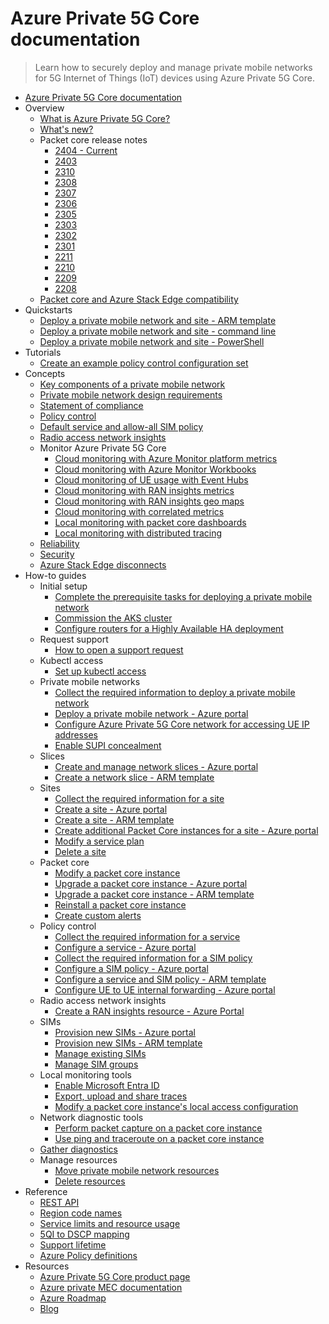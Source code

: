 # Azure Private 5G Core documentation
> Learn how to securely deploy and manage private mobile networks for 5G Internet of Things (IoT) devices using Azure Private 5G Core.
  - [Azure Private 5G Core documentation](https://learn.microsoft.com/en-us/azure/private-5g-core/)
  - Overview
    - [What is Azure Private 5G Core?](https://learn.microsoft.com/en-us/azure/private-5g-core/private-5g-core-overview)
    - [What's new?](https://learn.microsoft.com/en-us/azure/private-5g-core/whats-new)
    - Packet core release notes
      - [2404 - Current](https://learn.microsoft.com/en-us/azure/private-5g-core/azure-private-5g-core-release-notes-2404)
      - [2403](https://learn.microsoft.com/en-us/azure/private-5g-core/azure-private-5g-core-release-notes-2403)
      - [2310](https://learn.microsoft.com/en-us/azure/private-5g-core/azure-private-5g-core-release-notes-2310)
      - [2308](https://learn.microsoft.com/en-us/azure/private-5g-core/azure-private-5g-core-release-notes-2308)
      - [2307](https://learn.microsoft.com/en-us/azure/private-5g-core/azure-private-5g-core-release-notes-2307)
      - [2306](https://learn.microsoft.com/en-us/azure/private-5g-core/azure-private-5g-core-release-notes-2306)
      - [2305](https://learn.microsoft.com/en-us/azure/private-5g-core/azure-private-5g-core-release-notes-2305)
      - [2303](https://learn.microsoft.com/en-us/azure/private-5g-core/azure-private-5g-core-release-notes-2303)
      - [2302](https://learn.microsoft.com/en-us/azure/private-5g-core/azure-private-5g-core-release-notes-2302)
      - [2301](https://learn.microsoft.com/en-us/azure/private-5g-core/azure-private-5g-core-release-notes-2301)
      - [2211](https://learn.microsoft.com/en-us/azure/private-5g-core/azure-private-5g-core-release-notes-2211)
      - [2210](https://learn.microsoft.com/en-us/azure/private-5g-core/azure-private-5g-core-release-notes-2210)
      - [2209](https://learn.microsoft.com/en-us/azure/private-5g-core/azure-private-5g-core-release-notes-2209)
      - [2208](https://learn.microsoft.com/en-us/azure/private-5g-core/azure-private-5g-core-release-notes-2208)
    - [Packet core and Azure Stack Edge compatibility](https://learn.microsoft.com/en-us/azure/private-5g-core/azure-stack-edge-packet-core-compatibility)
  - Quickstarts
    - [Deploy a private mobile network and site - ARM template](https://learn.microsoft.com/en-us/azure/private-5g-core/deploy-private-mobile-network-with-site-arm-template)
    - [Deploy a private mobile network and site - command line](https://learn.microsoft.com/en-us/azure/private-5g-core/deploy-private-mobile-network-with-site-command-line)
    - [Deploy a private mobile network and site - PowerShell](https://learn.microsoft.com/en-us/azure/private-5g-core/deploy-private-mobile-network-with-site-powershell)
  - Tutorials
    - [Create an example policy control configuration set](https://learn.microsoft.com/en-us/azure/private-5g-core/tutorial-create-example-set-of-policy-control-configuration)
  - Concepts
    - [Key components of a private mobile network](https://learn.microsoft.com/en-us/azure/private-5g-core/key-components-of-a-private-mobile-network)
    - [Private mobile network design requirements](https://learn.microsoft.com/en-us/azure/private-5g-core/private-mobile-network-design-requirements)
    - [Statement of compliance](https://learn.microsoft.com/en-us/azure/private-5g-core/statement-of-compliance)
    - [Policy control](https://learn.microsoft.com/en-us/azure/private-5g-core/policy-control)
    - [Default service and allow-all SIM policy](https://learn.microsoft.com/en-us/azure/private-5g-core/default-service-sim-policy)
    - [Radio access network insights](https://learn.microsoft.com/en-us/azure/private-5g-core/ran-insights-concepts)
    - Monitor Azure Private 5G Core
      - [Cloud monitoring with Azure Monitor platform metrics](https://learn.microsoft.com/en-us/azure/private-5g-core/monitor-private-5g-core-with-platform-metrics)
      - [Cloud monitoring with Azure Monitor Workbooks](https://learn.microsoft.com/en-us/azure/private-5g-core/monitor-private-5g-core-workbooks)
      - [Cloud monitoring of UE usage with Event Hubs](https://learn.microsoft.com/en-us/azure/private-5g-core/ue-usage-event-hub)
      - [Cloud monitoring with RAN insights metrics](https://learn.microsoft.com/en-us/azure/private-5g-core/ran-insights-monitor-with-ran-metrics-concepts)
      - [Cloud monitoring with RAN insights geo maps](https://learn.microsoft.com/en-us/azure/private-5g-core/ran-insights-monitor-with-geo-maps-concepts)
      - [Cloud monitoring with correlated metrics](https://learn.microsoft.com/en-us/azure/private-5g-core/ran-insights-monitor-with-correlated-metrics-concepts)
      - [Local monitoring with packet core dashboards](https://learn.microsoft.com/en-us/azure/private-5g-core/packet-core-dashboards)
      - [Local monitoring with distributed tracing](https://learn.microsoft.com/en-us/azure/private-5g-core/distributed-tracing)
    - [Reliability](https://learn.microsoft.com/en-us/azure/private-5g-core/reliability-private-5g-core)
    - [Security](https://learn.microsoft.com/en-us/azure/private-5g-core/security)
    - [Azure Stack Edge disconnects](https://learn.microsoft.com/en-us/azure/private-5g-core/azure-stack-edge-disconnects)
  - How-to guides
    - Initial setup
      - [Complete the prerequisite tasks for deploying a private mobile network](https://learn.microsoft.com/en-us/azure/private-5g-core/complete-private-mobile-network-prerequisites)
      - [Commission the AKS cluster](https://learn.microsoft.com/en-us/azure/private-5g-core/commission-cluster)
      - [Configure routers for a Highly Available HA deployment](https://learn.microsoft.com/en-us/azure/private-5g-core/configure-routers-high-availability)
    - Request support
      - [How to open a support request](https://learn.microsoft.com/en-us/azure/private-5g-core/open-support-request)
    - Kubectl access
      - [Set up kubectl access](https://learn.microsoft.com/en-us/azure/private-5g-core/set-up-kubectl-access)
    - Private mobile networks
      - [Collect the required information to deploy a private mobile network](https://learn.microsoft.com/en-us/azure/private-5g-core/collect-required-information-for-private-mobile-network)
      - [Deploy a private mobile network - Azure portal](https://learn.microsoft.com/en-us/azure/private-5g-core/how-to-guide-deploy-a-private-mobile-network-azure-portal)
      - [Configure Azure Private 5G Core network for accessing UE IP addresses](https://learn.microsoft.com/en-us/azure/private-5g-core/configure-access-for-user-equipment-ip-addresses)
      - [Enable SUPI concealment](https://learn.microsoft.com/en-us/azure/private-5g-core/supi-concealment)
    - Slices
      - [Create and manage network slices - Azure portal](https://learn.microsoft.com/en-us/azure/private-5g-core/create-manage-network-slices)
      - [Create a network slice - ARM template](https://learn.microsoft.com/en-us/azure/private-5g-core/create-slice-arm-template)
    - Sites
      - [Collect the required information for a site](https://learn.microsoft.com/en-us/azure/private-5g-core/collect-required-information-for-a-site)
      - [Create a site - Azure portal](https://learn.microsoft.com/en-us/azure/private-5g-core/create-a-site)
      - [Create a site - ARM template](https://learn.microsoft.com/en-us/azure/private-5g-core/create-site-arm-template)
      - [Create additional Packet Core instances for a site - Azure portal](https://learn.microsoft.com/en-us/azure/private-5g-core/create-additional-packet-core)
      - [Modify a service plan](https://learn.microsoft.com/en-us/azure/private-5g-core/modify-service-plan)
      - [Delete a site](https://learn.microsoft.com/en-us/azure/private-5g-core/delete-a-site)
    - Packet core
      - [Modify a packet core instance](https://learn.microsoft.com/en-us/azure/private-5g-core/modify-packet-core)
      - [Upgrade a packet core instance - Azure portal](https://learn.microsoft.com/en-us/azure/private-5g-core/upgrade-packet-core-azure-portal)
      - [Upgrade a packet core instance - ARM template](https://learn.microsoft.com/en-us/azure/private-5g-core/upgrade-packet-core-arm-template)
      - [Reinstall a packet core instance](https://learn.microsoft.com/en-us/azure/private-5g-core/reinstall-packet-core)
      - [Create custom alerts](https://learn.microsoft.com/en-us/azure/private-5g-core/monitor-private-5g-core-alerts)
    - Policy control
      - [Collect the required information for a service](https://learn.microsoft.com/en-us/azure/private-5g-core/collect-required-information-for-service)
      - [Configure a service - Azure portal](https://learn.microsoft.com/en-us/azure/private-5g-core/configure-service-azure-portal)
      - [Collect the required information for a SIM policy](https://learn.microsoft.com/en-us/azure/private-5g-core/collect-required-information-for-sim-policy)
      - [Configure a SIM policy - Azure portal](https://learn.microsoft.com/en-us/azure/private-5g-core/configure-sim-policy-azure-portal)
      - [Configure a service and SIM policy - ARM template](https://learn.microsoft.com/en-us/azure/private-5g-core/configure-service-sim-policy-arm-template)
      - [Configure UE to UE internal forwarding - Azure portal](https://learn.microsoft.com/en-us/azure/private-5g-core/configure-internal-forwarding)
    - Radio access network insights
      - [Create a RAN insights resource - Azure Portal](https://learn.microsoft.com/en-us/azure/private-5g-core/ran-insights-create-resource)
    - SIMs
      - [Provision new SIMs - Azure portal](https://learn.microsoft.com/en-us/azure/private-5g-core/provision-sims-azure-portal)
      - [Provision new SIMs - ARM template](https://learn.microsoft.com/en-us/azure/private-5g-core/provision-sims-arm-template)
      - [Manage existing SIMs](https://learn.microsoft.com/en-us/azure/private-5g-core/manage-existing-sims)
      - [Manage SIM groups](https://learn.microsoft.com/en-us/azure/private-5g-core/manage-sim-groups)
    - Local monitoring tools
      - [Enable Microsoft Entra ID](https://learn.microsoft.com/en-us/azure/private-5g-core/enable-azure-active-directory)
      - [Export, upload and share traces](https://learn.microsoft.com/en-us/azure/private-5g-core/distributed-tracing-share-traces)
      - [Modify a packet core instance's local access configuration](https://learn.microsoft.com/en-us/azure/private-5g-core/modify-local-access-configuration)
    - Network diagnostic tools
      - [Perform packet capture on a packet core instance](https://learn.microsoft.com/en-us/azure/private-5g-core/data-plane-packet-capture)
      - [Use ping and traceroute on a packet core instance](https://learn.microsoft.com/en-us/azure/private-5g-core/ping-traceroute)
    - [Gather diagnostics](https://learn.microsoft.com/en-us/azure/private-5g-core/gather-diagnostics)
    - Manage resources
      - [Move private mobile network resources](https://learn.microsoft.com/en-us/azure/private-5g-core/region-move-private-mobile-network-resources)
      - [Delete resources](https://learn.microsoft.com/en-us/azure/private-5g-core/delete-resources)
  - Reference
    - [REST API](https://learn.microsoft.com/rest/api/mobilenetwork)
    - [Region code names](https://learn.microsoft.com/en-us/azure/private-5g-core/region-code-names)
    - [Service limits and resource usage](https://learn.microsoft.com/en-us/azure/private-5g-core/azure-stack-edge-virtual-machine-sizing)
    - [5QI to DSCP mapping](https://learn.microsoft.com/en-us/azure/private-5g-core/differentiated-services-codepoint-5qi-mapping)
    - [Support lifetime](https://learn.microsoft.com/en-us/azure/private-5g-core/support-lifetime)
    - [Azure Policy definitions](https://learn.microsoft.com/en-us/azure/private-5g-core/azure-policy-reference)
  - Resources
    - [Azure Private 5G Core product page](https://azure.microsoft.com/services/private-5g-core/)
    - [Azure private MEC documentation](https://learn.microsoft.com/en-us/azure/private-multi-access-edge-compute-mec/)
    - [Azure Roadmap](https://azure.microsoft.com/roadmap/)
    - [Blog](https://azure.microsoft.com/blog/topics/networking)
